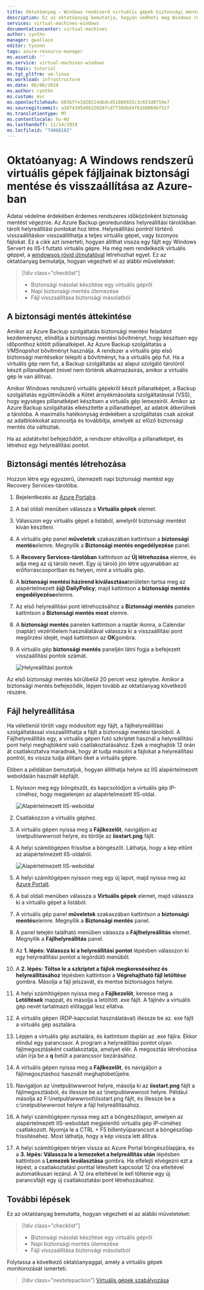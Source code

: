 ```yaml
---
title: Oktatóanyag – Windows rendszerű virtuális gépek biztonsági mentése a Azure Portal
description: Ez az oktatóanyag bemutatja, hogyan védheti meg Windows rendszerű virtuális gépeit az Azure Backup segítségével az Azure Portalon.
services: virtual-machines-windows
documentationcenter: virtual-machines
author: cynthn
manager: gwallace
editor: tysonn
tags: azure-resource-manager
ms.assetid: ''
ms.service: virtual-machines-windows
ms.topic: tutorial
ms.tgt_pltfrm: vm-linux
ms.workload: infrastructure
ms.date: 06/06/2019
ms.author: cynthn
ms.custom: mvc
ms.openlocfilehash: 603bffe3d28214dbdcd51888925c3c653d0759e7
ms.sourcegitcommit: a107430549622028fcd7730db84f61b0064bf52f
ms.translationtype: MT
ms.contentlocale: hu-HU
ms.lasthandoff: 11/14/2019
ms.locfileid: "74068182"
---
```

# <a name="tutorial-back-up-and-restore-files-for-windows-virtual-machines-in-azure"></a>Oktatóanyag: A Windows rendszerű virtuális gépek fájljainak biztonsági mentése és visszaállítása az Azure-ban

Adatai védelme érdekében érdemes rendszeres időközönként biztonság mentést végeznie. Az Azure Backup georedundáns helyreállítási tárolókban tárolt helyreállítási pontokat hoz létre. Helyreállítási pontról történő visszaállításkor visszaállíthatja a teljes virtuális gépet, vagy bizonyos fájlokat. Ez a cikk azt ismerteti, hogyan állíthat vissza egy fájlt egy Windows Servert és IIS-t futtató virtuális gépre. Ha még nem rendelkezik virtuális géppel, a [windowsos rövid útmutatóval](quick-create-portal.md) létrehozhat egyet. Ez az oktatóanyag bemutatja, hogyan végezheti el az alábbi műveleteket:

> [!div class="checklist"]
> * Biztonsági másolat készítése egy virtuális gépről
> * Napi biztonsági mentés ütemezése
> * Fájl visszaállítása biztonsági másolatból

## <a name="backup-overview"></a>A biztonsági mentés áttekintése

Amikor az Azure Backup szolgáltatás biztonsági mentési feladatot kezdeményez, elindítja a biztonsági mentési bővítményt, hogy készítsen egy időponthoz kötött pillanatképet. Az Azure Backup szolgáltatás a _VMSnapshot_ bővítményt használja. A rendszer a virtuális gép első biztonsági mentésekor telepíti a bővítményt, ha a virtuális gép fut. Ha a virtuális gép nem fut, a Backup szolgáltatás az alapul szolgáló tárolóról készít pillanatképet (mivel nem történik alkalmazásírás, amikor a virtuális gép le van állítva).

Amikor Windows rendszerű virtuális gépekről készít pillanatképet, a Backup szolgáltatás együttműködik a Kötet árnyékmásolata szolgáltatással (VSS), hogy egységes pillanatképet készítsen a virtuális gép lemezeiről. Amikor az Azure Backup szolgáltatás elkészítette a pillanatképet, az adatok átkerülnek a tárolóba. A maximális hatékonyság érdekében a szolgáltatás csak azokat az adatblokkokat azonosítja és továbbítja, amelyek az előző biztonsági mentés óta változtak.

Ha az adatátvitel befejeződött, a rendszer eltávolítja a pillanatképet, és létrehoz egy helyreállítási pontot.

## <a name="create-a-backup"></a>Biztonsági mentés létrehozása
Hozzon létre egy egyszerű, ütemezett napi biztonsági mentést egy Recovery Services-tárolóba. 

1. Bejelentkezés az [Azure Portalra](https://portal.azure.com/).
1. A bal oldali menüben válassza a **Virtuális gépek** elemet. 
1. Válasszon egy virtuális gépet a listából, amelyről biztonsági mentést kíván készíteni.
1. A virtuális gép panel **műveletek** szakaszában kattintson a **biztonsági mentés**elemre. Megnyílik a **Biztonsági mentés engedélyezése** panel.
1. A **Recovery Services-tárolóban** kattintson az **Új létrehozása** elemre, és adja meg az új tároló nevét. Egy új tároló jön létre ugyanabban az erőforráscsoportban és helyen, mint a virtuális gép.
1. A **biztonsági mentési házirend kiválasztása**területen tartsa meg az alapértelmezett **(új) DailyPolicy**, majd kattintson a **biztonsági mentés engedélyezése**elemre.
1. Az első helyreállítási pont létrehozásához a **Biztonsági mentés** panelen kattintson a **Biztonsági mentés most** elemre.
1. A **biztonsági mentés** panelen kattintson a naptár ikonra, a Calendar (naptár) vezérlőelem használatával válassza ki a visszaállítási pont megőrzési idejét, majd kattintson az **OK**gombra.
1. A virtuális gép **biztonsági mentés** paneljén látni fogja a befejezett visszaállítási pontok számát.


    ![Helyreállítási pontok](./media/tutorial-backup-vms/backup-complete.png)
    
Az első biztonsági mentés körülbelül 20 percet vesz igénybe. Amikor a biztonsági mentés befejeződik, lépjen tovább az oktatóanyag következő részére.

## <a name="recover-a-file"></a>Fájl helyreállítása

Ha véletlenül törölt vagy módosított egy fájlt, a fájlhelyreállítási szolgáltatással visszaállíthatja a fájlt a biztonsági mentési tárolóból. A Fájlhelyreállítás egy, a virtuális gépen futó szkriptet használ a helyreállítási pont helyi meghajtóként való csatlakoztatásához. Ezek a meghajtók 12 órán át csatlakoztatva maradnak, hogy át tudja másolni a fájlokat a helyreállítási pontról, és vissza tudja állítani őket a virtuális gépre.  

Ebben a példában bemutatjuk, hogyan állíthatja helyre az IIS alapértelmezett weboldalán használt képfájlt. 

1. Nyisson meg egy böngészőt, és kapcsolódjon a virtuális gép IP-címéhez, hogy megjelenjen az alapértelmezett IIS-oldal.

    ![Alapértelmezett IIS-weboldal](./media/tutorial-backup-vms/iis-working.png)

1. Csatlakozzon a virtuális géphez.
1. A virtuális gépen nyissa meg a **Fájlkezelőt**, navigáljon az \inetpub\wwwroot helyre, és törölje az **iisstart.png** fájlt.
1. A helyi számítógépen frissítse a böngészőt. Láthatja, hogy a kép eltűnt az alapértelmezett IIS-oldalról.

    ![Alapértelmezett IIS-weboldal](./media/tutorial-backup-vms/iis-broken.png)

1. A helyi számítógépen nyisson meg egy új lapot, majd nyissa meg az [Azure Portalt](https://portal.azure.com).
1. A bal oldali menüben válassza a **Virtuális gépek** elemet, majd válassza ki a virtuális gépet a listából.
1. A virtuális gép panel **műveletek** szakaszában kattintson a **biztonsági mentés**elemre. Megnyílik a **Biztonsági mentés** panel. 
1. A panel tetején található menüben válassza a **Fájlhelyreállítás** elemet. Megnyílik a **Fájlhelyreállítás** panel.
1. Az **1. lépés: Válassza ki a helyreállítási pontot** lépésben válasszon ki egy helyreállítási pontot a legördülő menüből.
1. A **2. lépés: Töltse le a szkriptet a fájlok megkereséséhez és helyreállításához** lépésben kattintson a **Végrehajtható fájl letöltése** gombra. Másolja a fájl jelszavát, és mentse biztonságos helyre.
1. A helyi számítógépen nyissa meg a **Fájlkezelőt**, keresse meg a **Letöltések** mappát, és másolja a letöltött .exe fájlt. A fájlnév a virtuális gép nevét tartalmazó előtaggal lesz ellátva. 
1. A virtuális gépen (RDP-kapcsolat használatával) illessze be az. exe fájlt a virtuális gép asztalára. 
1. Lépjen a virtuális gép asztalára, és kattintson duplán az .exe fájlra. Ekkor elindul egy parancssor. A program a helyreállítási pontot olyan fájlmegosztásként csatlakoztatja, amelyet elér. A megosztás létrehozása után írja be a **q** betűt a parancssor bezárásához.
1. A virtuális gépen nyissa meg a **Fájlkezelőt**, és navigáljon a fájlmegosztáshoz használt meghajtóbetűjelre.
1. Navigáljon az \inetpub\wwwroot helyre, másolja ki az **iisstart.png** fájlt a fájlmegosztásból, és illessze be az \inetpub\wwwroot helyre. Például másolja az F:\inetpub\wwwroot\iisstart.png fájlt, és illessze be a c:\inetpub\wwwroot helyre a fájl helyreállításához.
1. A helyi számítógépen nyissa meg azt a böngészőlapot, amelyen az alapértelmezett IIS-weboldalt megjelenítő virtuális gép IP-címéhez csatlakozott. Nyomja le a CTRL + F5 billentyűparancsot a böngészőlap frissítéséhez. Most láthatja, hogy a kép vissza lett állítva.
1. A helyi számítógépen térjen vissza az Azure Portal böngészőlapjára, és a **3. lépés: Válassza le a lemezeket a helyreállítás után** lépésben kattintson a **Lemezek leválasztása** gombra. Ha elfelejti elvégezni ezt a lépést, a csatlakoztatási ponttal létesített kapcsolat 12 óra elteltével automatikusan lezárul. A 12 óra elteltével le kell töltenie egy új parancsfájlt egy új csatlakoztatási pont létrehozásához.





## <a name="next-steps"></a>További lépések

Ez az oktatóanyag bemutatta, hogyan végezheti el az alábbi műveleteket:

> [!div class="checklist"]
> * Biztonsági másolat készítése egy virtuális gépről
> * Napi biztonsági mentés ütemezése
> * Fájl visszaállítása biztonsági másolatból

Folytassa a következő oktatóanyaggal, amely a virtuális gépek monitorozását ismerteti.

> [!div class="nextstepaction"]
> [Virtuális gépek szabályozása](tutorial-govern-resources.md)









